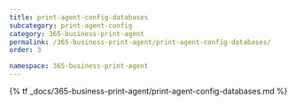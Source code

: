 ```yaml
---
title: print-agent-config-databases
subcategory: print-agent-config
category: 365-business-print-agent
permalink: /365-business-print-agent/print-agent-config-databases/
order: 3

namespace: 365-business-print-agent
---
```


{% tf _docs/365-business-print-agent/print-agent-config-databases.md %}